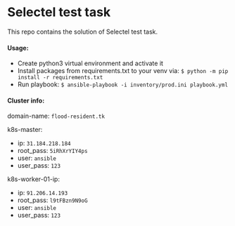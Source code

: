 # Selectel test task

This repo contains the solution of Selectel test task.

#### Usage:
  - Create python3 virtual environment and activate it
  - Install packages from requirements.txt to your venv via: `$ python -m pip install -r requirements.txt`
  - Run playbook: `$ ansible-playbook -i inventory/prod.ini playbook.yml`

#### Cluster info:
domain-name: `flood-resident.tk`

k8s-master:
  - ip: `31.184.218.184`
  - root_pass: `5iRhXrYIY4ps`
  - user: `ansible`
  - user_pass: `123`

k8s-worker-01-ip: 
  - ip: `91.206.14.193`
  - root_pass: `l9tFBzn9N9oG`
  - user: `ansible`
  - user_pass: `123`
